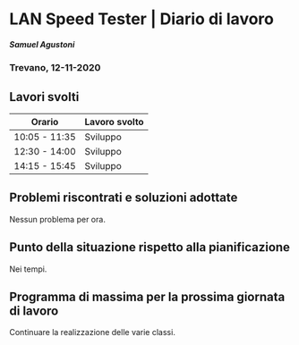 # LAN Speed Tester | Diario di lavoro

##### Samuel Agustoni

### Trevano, 12-11-2020

## Lavori svolti

| Orario | Lavoro svolto |
| ------ | ----------- |
| 10:05 - 11:35  | Sviluppo |
| 12:30 - 14:00  | Sviluppo |
| 14:15 - 15:45  | Sviluppo |

## Problemi riscontrati e soluzioni adottate
Nessun problema per ora.
## Punto della situazione rispetto alla pianificazione
Nei tempi.

## Programma di massima per la prossima giornata di lavoro
Continuare la realizzazione delle varie classi.
